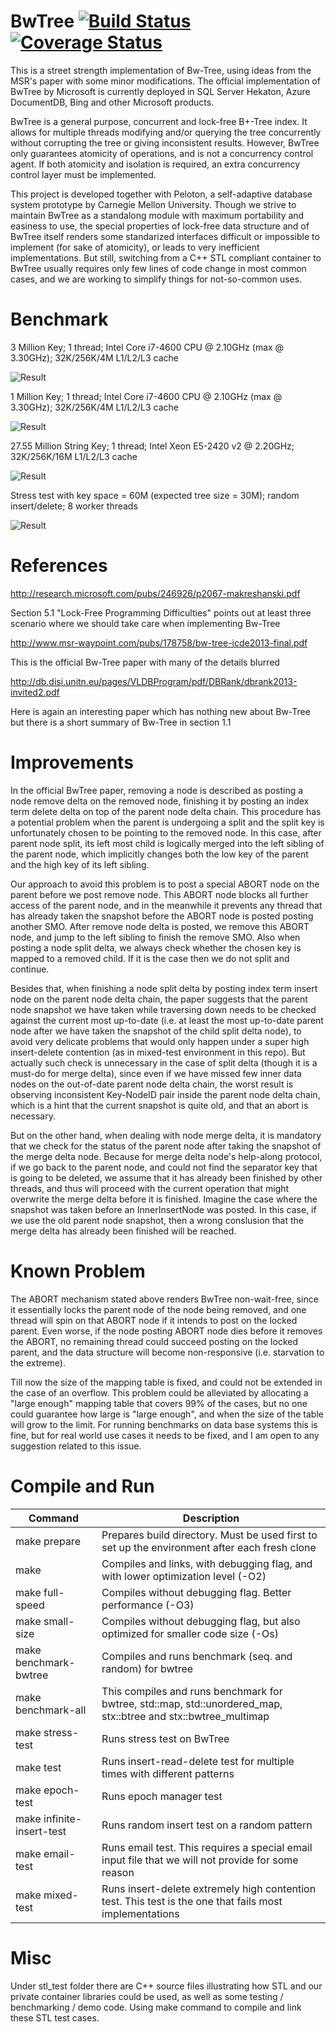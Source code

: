 # BwTree [![Build Status](https://travis-ci.org/wangziqi2013/BwTree.svg?branch=peloton)](https://travis-ci.org/wangziqi2013/BwTree) [![Coverage Status](https://coveralls.io/repos/github/wangziqi2013/BwTree/badge.svg?branch=master)](https://coveralls.io/github/wangziqi2013/BwTree?branch=master)
This is a street strength implementation of Bw-Tree, using ideas from the MSR's paper with some minor modifications. The official implementation of BwTree by Microsoft is currently deployed in SQL Server Hekaton, Azure DocumentDB, Bing and other Microsoft products.

BwTree is a general purpose, concurrent and lock-free B+-Tree index. It allows for multiple threads modifying and/or querying the tree concurrently without corrupting the tree or giving inconsistent results. However, BwTree only guarantees atomicity of operations, and is not a concurrency control agent. If both atomicity and isolation is required, an extra concurrency control layer must be implemented.

This project is developed together with Peloton, a self-adaptive database system prototype by Carnegie Mellon University. Though we strive to maintain BwTree as a standalong module with maximum portability and easiness to use, the special properties of lock-free data structure and of BwTree itself renders some standarized interfaces difficult or impossible to implement (for sake of atomicity), or leads to very inefficient implementations. But still, switching from a C++ STL compliant container to BwTree usually requires only few lines of code change in most common cases, and we are working to simplify things for not-so-common uses.

Benchmark
========= 

3 Million Key; 1 thread; Intel Core i7-4600 CPU @ 2.10GHz (max @ 3.30GHz); 32K/256K/4M L1/L2/L3 cache

![Result](https://raw.githubusercontent.com/wangziqi2013/BwTree/peloton/result/result-2016-07-30.png)

1 Million Key; 1 thread; Intel Core i7-4600 CPU @ 2.10GHz (max @ 3.30GHz); 32K/256K/4M L1/L2/L3 cache

![Result](https://raw.githubusercontent.com/wangziqi2013/BwTree/peloton/result/result-2016-07-30-2.png)

27.55 Million String Key; 1 thread; Intel Xeon E5-2420 v2 @ 2.20GHz; 32K/256K/16M L1/L2/L3 cache

![Result](https://raw.githubusercontent.com/wangziqi2013/BwTree/peloton/result/result-2016-07-19-3.png)

Stress test with key space = 60M (expected tree size = 30M); random insert/delete; 8 worker threads

![Result](https://raw.githubusercontent.com/wangziqi2013/BwTree/peloton/result/stress-test-result-20160629.jpg)

References
===================
http://research.microsoft.com/pubs/246926/p2067-makreshanski.pdf

Section 5.1 "Lock-Free Programming Difficulties" points out at least three scenario where we should take care when implementing Bw-Tree

http://www.msr-waypoint.com/pubs/178758/bw-tree-icde2013-final.pdf

This is the official Bw-Tree paper with many of the details blurred

http://db.disi.unitn.eu/pages/VLDBProgram/pdf/DBRank/dbrank2013-invited2.pdf

Here is again an interesting paper which has nothing new about Bw-Tree but there is a short summary of Bw-Tree in section 1.1

Improvements
================================
In the official BwTree paper, removing a node is described as posting a node remove delta on the removed node, finishing it by posting an index term delete delta on top of the parent node delta chain. This procedure has a potential problem when the parent is undergoing a split and the split key is unfortunately chosen to be pointing to the removed node. In this case, after parent node split, its left most child is logically merged into the left sibling of the parent node, which implicitly changes both the low key of the parent and the high key of its left sibling.

Our approach to avoid this problem is to post a special ABORT node on the parent before we post remove node. This ABORT node blocks all further access of the parent node, and in the meanwhile it prevents any thread that has already taken the snapshot before the ABORT node is posted posting another SMO. After remove node delta is posted, we remove this ABORT node, and jump to the left sibling to finish the remove SMO. Also when posting a node split delta, we always check whether the chosen key is mapped to a removed child. If it is the case then we do not split and continue.

Besides that, when finishing a node split delta by posting index term insert node on the parent node delta chain, the paper suggests that the parent node snapshot we have taken while traversing down needs to be checked against the current most up-to-date (i.e. at least the most up-to-date parent node after we have taken the snapshot of the child split delta node), to avoid very delicate problems that would only happen under a super high insert-delete contention (as in mixed-test environment in this repo). But actually such check is unnecessary in the case of split delta (though it is a must-do for merge delta), since even if we have missed few inner data nodes on the out-of-date parent node delta chain, the worst result is observing inconsistent Key-NodeID pair inside the parent node delta chain, which is a hint that the current snapshot is quite old, and that an abort is necessary.

But on the other hand, when dealing with node merge delta, it is mandatory that we check for the status of the parent node after taking the snapshot of the merge delta node. Because for merge delta node's help-along protocol, if we go back to the parent node, and could not find the separator key that is going to be deleted, we assume that it has already been finished by other threads, and thus will proceed with the current operation that might overwrite the merge delta before it is finished. Imagine the case where the snapshot was taken before an InnerInsertNode was posted. In this case, if we use the old parent node snapshot, then a wrong conslusion that the merge delta has already been finished will be reached.

Known Problem
=============

The ABORT mechanism stated above renders BwTree non-wait-free, since it essentially locks the parent node of the node being removed, and one thread will spin on that ABORT node if it intends to post on the locked parent. Even worse, if the node posting ABORT node dies before it removes the ABORT, no remaining thread could succeed posting on the locked parent, and the data structure will become non-responsive (i.e. starvation to the extreme).

Till now the size of the mapping table is fixed, and could not be extended in the case of an overflow. This problem could be alleviated by allocating a "large enough" mapping table that covers 99% of the cases, but no one could guarantee how large is "large enough", and when the size of the table will grow to the limit. For running benchmarks on data base systems this is fine, but for real world use cases it needs to be fixed, and I am open to any suggestion related to this issue.

Compile and Run
===============
| Command | Description |
|---------|-------------|
|make prepare | Prepares build directory. Must be used first to set up the environment after each fresh clone|
|make | Compiles and links, with debugging flag, and with lower optimization level (-O2)|
|make full-speed | Compiles without debugging flag. Better performance (-O3)|
|make small-size | Compiles without debugging flag, but also optimized for smaller code size (-Os)
|make benchmark-bwtree | Compiles and runs benchmark (seq. and random) for bwtree|
|make benchmark-all | This compiles and runs benchmark for bwtree, std::map, std::unordered_map, stx::btree and stx::bwtree_multimap|
|make stress-test | Runs stress test on BwTree|
|make test        | Runs insert-read-delete test for multiple times with different patterns|
|make epoch-test  | Runs epoch manager test|
|make infinite-insert-test | Runs random insert test on a random pattern|
|make email-test | Runs email test. This requires a special email input file that we will not provide for some reason|
|make mixed-test | Runs insert-delete extremely high contention test. This test is the one that fails most implementations|

Misc
====

Under stl\_test folder there are C++ source files illustrating how STL and our private container libraries could be used, as well as some testing / benchmarking / demo code. Using make command to compile and link these STL test cases.

